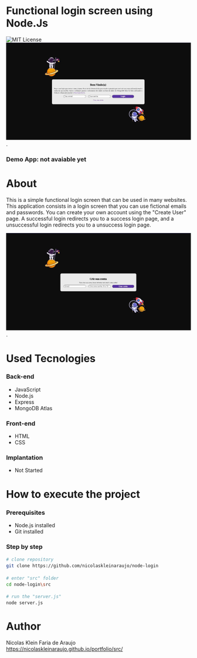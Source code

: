 # Functional login screen using Node.Js
 ![MIT License](https://img.shields.io/badge/license-MIT-blue)<br>
 <img src="./assets/home-page.jpg" alt="Print Home Page" width="700">.
 ### Demo App: not avaiable yet
# About
 This is a simple functional login screen that can be used in many websites.
 This application consists in a login screen that you can use fictional emails and passwords.
 You can create your own account using the "Create User" page.
 A successful login redirects you to a success login page, and a unsuccessful login redirects you to a unsuccess login page.
 
 <img src="./assets/create-acc-page.jpg" alt="Print Home Page" width="700">.
# Used Tecnologies
 ### Back-end
 - JavaScript
 - Node.js
 - Express
 - MongoDB Atlas

 ### Front-end
 - HTML
 - CSS

 ### Implantation
 - Not Started

# How to execute the project
 ### Prerequisites
 - Node.js installed
 - Git installed
 ### Step by step
 ```bash
 # clone repository
 git clone https://github.com/nicolaskleinaraujo/node-login

 # enter "src" folder
 cd node-login\src

 # run the "server.js"
 node server.js
 ```
# Author
 Nicolas Klein Faria de Araujo <br>
 https://nicolaskleinaraujo.github.io/portfolio/src/
